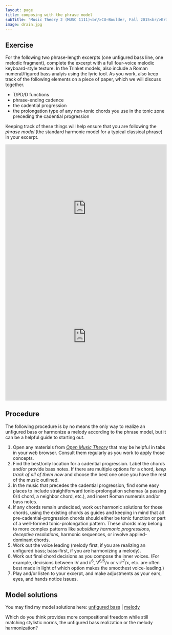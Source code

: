 ```yaml
---
layout: page
title: composing with the phrase model
subTitle: "Music Theory 2 (MUSC 1111)<br/>CU–Boulder, Fall 2015<br/>Kris Shaffer, Ph.D. – instructor"
image: drain.jpg
---
```


## Exercise

For the following two phrase-length excerpts (one unfigured bass line, one melodic fragment), complete the excerpt with a full four-voice melodic keyboard-style texture. In the Trinket models, also include a Roman numeral/figured bass analyis using the lyric tool. As you work, also keep track of the following elements on a piece of paper, which we will discuss together.

- T/PD/D functions  
- phrase-ending cadence  
- the cadential progression  
- the prolongation type of any non-tonic chords you use in the tonic zone preceding the cadential progression

Keeping track of these things will help ensure that you are following the *phrase model* (the standard harmonic model for a typical classical phrase) in your excerpt.

<iframe src="https://trinket.io/embed/music/18501fa48c" width="100%" height="400" frameborder="0" marginwidth="0" marginheight="0" allowfullscreen></iframe><br/>

<iframe src="https://trinket.io/embed/music/e0752b2ae6" width="100%" height="400" frameborder="0" marginwidth="0" marginheight="0" allowfullscreen></iframe><br/>


## Procedure

The following procedure is by no means the only way to realize an unfigured bass or harmonize a melody according to the phrase model, but it can be a helpful guide to starting out.

1. Open any materials from [*Open Music Theory*](http://openmusictheory.com/contents) that may be helpful in tabs in your web browser. Consult them regularly as you work to apply those concepts.  
2. Find the best/only location for a cadential progression. Label the chords and/or provide bass notes. If there are multiple options for a chord, *keep track of all of them now* and choose the best one once you have the rest of the music outlined.  
3. In the music that precedes the cadential progression, find some easy places to include straightforward tonic-prolongation schemas (a passing 6/4 chord, a neighbor chord, etc.), and insert Roman numerals and/or bass notes.  
4. If any chords remain undecided, work out harmonic solutions for those chords, using the existing chords as guides and keeping in mind that all pre-cadential-progression chords should either be tonic function or part of a well-formed tonic-prolongation pattern. These chords may belong to more complex patterns like *subsidiary harmonic progressions*, *deceptive resolutions*, harmonic sequences, or involve applied-dominant chords.  
5. Work out the voice leading (melody first, if you are realizing an unfigured bass; bass-first, if you are harmonizing a melody).  
6. Work out final chord decisions as you compose the inner voices. (For example, decisions between IV and ii<sup>6</sup>, V<sup>6/5</sup>/x or vii°<sup>7</sup>/x, etc. are often best made in light of which option makes the smoothest voice-leading.)  
7. Play and/or listen to your excerpt, and make adjustments as your ears, eyes, and hands notice issues.


## Model solutions

You may find my model solutions here: [unfigured bass](https://trinket.io/music/892e0196a7) \| [melody](https://trinket.io/music/bbc1c75140)

Which do you think provides more compositional freedom while still matching stylistic norms, the unfigured bass realization or the melody harmonization?
